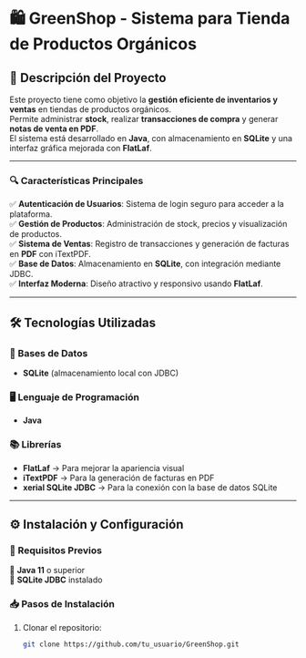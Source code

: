 # 🛍️ GreenShop - Sistema para Tienda de Productos Orgánicos  

## 🔗 Descripción del Proyecto  
Este proyecto tiene como objetivo la **gestión eficiente de inventarios y ventas** en tiendas de productos orgánicos.  
Permite administrar **stock**, realizar **transacciones de compra** y generar **notas de venta en PDF**.  
El sistema está desarrollado en **Java**, con almacenamiento en **SQLite** y una interfaz gráfica mejorada con **FlatLaf**.  

---

### 🔍 Características Principales  
✅ **Autenticación de Usuarios**: Sistema de login seguro para acceder a la plataforma.  
✅ **Gestión de Productos**: Administración de stock, precios y visualización de productos.  
✅ **Sistema de Ventas**: Registro de transacciones y generación de facturas en **PDF** con iTextPDF.  
✅ **Base de Datos**: Almacenamiento en **SQLite**, con integración mediante JDBC.  
✅ **Interfaz Moderna**: Diseño atractivo y responsivo usando **FlatLaf**.  

---

## 🛠️ Tecnologías Utilizadas  

### 📌 Bases de Datos  
- **SQLite** (almacenamiento local con JDBC)  

### 🖥️ Lenguaje de Programación  
- **Java**  

### 📚 Librerías  
- **FlatLaf** → Para mejorar la apariencia visual  
- **iTextPDF** → Para la generación de facturas en PDF  
- **xerial SQLite JDBC** → Para la conexión con la base de datos SQLite  

---

## ⚙️ Instalación y Configuración  

### 📌 Requisitos Previos  
🔹 **Java 11** o superior  
🔹 **SQLite JDBC** instalado  

### 📥 Pasos de Instalación  
1. Clonar el repositorio:  
   ```bash
   git clone https://github.com/tu_usuario/GreenShop.git
